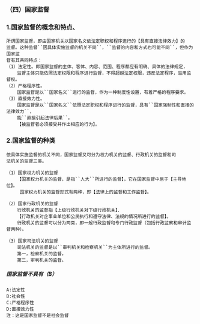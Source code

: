 ### （四）国家监督
### 1.国家监督的概念和特点、

    所谓国家监督，即由国家机关以国家名义依法定职权和程序进行的【具有直接法律效力】的
    监督。这种监督``因具体实施监督的机关不同``，``监督的内容和方式也可能不同``，但作为国家监
    督有其共同特点：
    （1）法定性。即国家监督的主体、客体、内容、范围、程序都应有明确、具体的法律规定，
        监督主体只能依照法定权限和程序进行监督，不得超越法定权限，违反法定程序，滥用监督权。
    （2）严格程序性。
        国家监督是以``国家名义``进行的监督，作为一种制度性设置，有着严格的程序要求。
    （3）直接效力性。
        国家监督是以``国家名义``依照法定职权和程序进行的监督，具有``国家强制性和直接的法律效力``，
        能``直接引起法律后果``。
        【被监督者必须接受并作出相应的行为】。

### 2.国家监督的种类
    依具体实施监督的机关不同，国家监督又可分为权力机关的监督、行政机关的监督和司
    法机关的监督三类。
    
    （1）国家权力机关的监督
        【国家权力机关的监督，是指``人大``所进行的监督】，它在国家监督中居于【主导地位】。
         国家权力机关的监督形式有两种，即【法律上的监督和工作监督】。
        
    （2）国家行政机关的监督
        行政机关的监督指【上级行政机关对下级行政机关】、
        【行政机关对企事业单位和公民执行和遵守法律、法规的情况所进行的监督】。
        行政机关的监督可以分为两类，即一般行政监督和专门行政监督（包括行政监察和审计监督两种）。
    
    （3）国家司法机关的监督
        司法机关的监督是以``审判机关和检察机关``为主体所进行的监督。
        第一，检察机关的监督。
        第二，审判机关的监督。

##### 国家监督不具有（B）
    A:法定性
    B:社会性
    C:严格程序性
    D:直接效力性
    注：这是国家监督不是社会监督
    